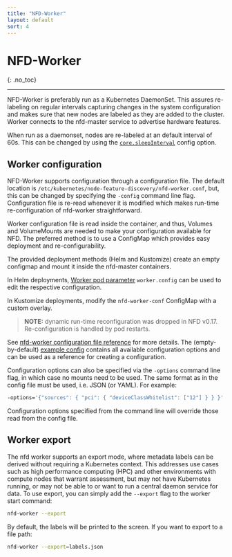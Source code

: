 ```yaml
---
title: "NFD-Worker"
layout: default
sort: 4
---
```


# NFD-Worker
{: .no_toc}

---

NFD-Worker is preferably run as a Kubernetes DaemonSet. This assures
re-labeling on regular intervals capturing changes in the system configuration
and makes sure that new nodes are labeled as they are added to the cluster.
Worker connects to the nfd-master service to advertise hardware features.

When run as a daemonset, nodes are re-labeled at an default interval of 60s.
This can be changed by using the
[`core.sleepInterval`](../reference/worker-configuration-reference.md#coresleepinterval)
config option.

## Worker configuration

NFD-Worker supports configuration through a configuration file. The
default location is `/etc/kubernetes/node-feature-discovery/nfd-worker.conf`,
but, this can be changed by specifying the `-config` command line flag.
Configuration file is re-read whenever it is modified which makes run-time
re-configuration of nfd-worker straightforward.

Worker configuration file is read inside the container, and thus, Volumes and
VolumeMounts are needed to make your configuration available for NFD. The
preferred method is to use a ConfigMap which provides easy deployment and
re-configurability.

The provided deployment methods (Helm and Kustomize) create an empty configmap
and mount it inside the nfd-master containers.

In Helm deployments,
[Worker pod parameter](../deployment/helm.md#worker-pod-parameters)
`worker.config` can be used to edit the respective configuration.

In Kustomize deployments, modify the `nfd-worker-conf` ConfigMap with a custom
overlay.

> **NOTE:** dynamic run-time reconfiguration was dropped in NFD v0.17.
> Re-configuration is handled by pod restarts.

See
[nfd-worker configuration file reference](../reference/worker-configuration-reference)
for more details.
The (empty-by-default)
[example config](https://github.com/kubernetes-sigs/node-feature-discovery/blob/{{site.release}}/deployment/components/worker-config/nfd-worker.conf.example)
contains all available configuration options and can be used as a reference
for creating a configuration.

Configuration options can also be specified via the `-options` command line
flag, in which case no mounts need to be used. The same format as in the config
file must be used, i.e. JSON (or YAML). For example:

```bash
-options='{"sources": { "pci": { "deviceClassWhitelist": ["12"] } } }'
```

Configuration options specified from the command line will override those read
from the config file.

## Worker export

The nfd worker supports an export mode, where metadata labels can be derived without requiring a Kubernetes context.
This addresses use cases such as high performance computing (HPC) and other environments with compute nodes
that warrant assessment, but may not have Kubernetes running, or may not be able to or want to run a central
daemon service for data. To use export, you can simply add the `--export` flag to the worker start command:

```bash
nfd-worker --export
```

By default, the labels will be printed to the screen. If you want to export to a file path:

```bash
nfd-worker --export=labels.json
```


